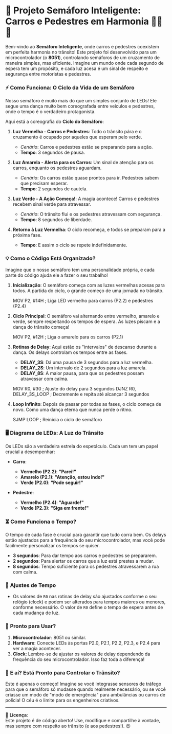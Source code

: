 # 🚦 **Projeto Semáforo Inteligente: Carros e Pedestres em Harmonia** 🚶‍♂️🚗

Bem-vindo ao **Semáforo Inteligente**, onde carros e pedestres coexistem em perfeita harmonia no trânsito! Este projeto foi desenvolvido para um microcontrolador (o **8051**), controlando semáforos de um cruzamento de maneira simples, mas eficiente. Imagine um mundo onde cada segundo de espera tem um propósito, e cada luz acesa é um sinal de respeito e segurança entre motoristas e pedestres.

### ⚡ **Como Funciona: O Ciclo da Vida de um Semáforo**
Nosso semáforo é muito mais do que um simples conjunto de LEDs! Ele segue uma dança muito bem coreografada entre veículos e pedestres, onde o tempo é o verdadeiro protagonista. 

Aqui está a coreografia do **Ciclo do Semáforo**:
1. **Luz Vermelha - Carros e Pedestres**: Todo o trânsito pára e o cruzamento é ocupado por aqueles que esperam pelo verde.
   - *Cenário*: Carros e pedestres estão se preparando para a ação.
   - **Tempo**: 3 segundos de pausa.
   
2. **Luz Amarela - Alerta para os Carros**: Um sinal de atenção para os carros, enquanto os pedestres aguardam.
   - *Cenário*: Os carros estão quase prontos para ir. Pedestres sabem que precisam esperar.
   - **Tempo**: 2 segundos de cautela.

3. **Luz Verde - A Ação Começa!**: A magia acontece! Carros e pedestres recebem sinal verde para atravessar.
   - *Cenário*: O trânsito flui e os pedestres atravessam com segurança.
   - **Tempo**: 8 segundos de liberdade.

4. **Retorno à Luz Vermelha**: O ciclo recomeça, e todos se preparam para a próxima fase.
   - **Tempo**: E assim o ciclo se repete indefinidamente.

### 💡 **Como o Código Está Organizado?**

Imagine que o nosso semáforo tem uma personalidade própria, e cada parte do código ajuda ele a fazer o seu trabalho!

1. **Inicialização**: O semáforo começa com as luzes vermelhas acesas para todos. A partida do ciclo, o grande começo de uma jornada no trânsito.
   
   MOV P2, #14H  ; Liga LED vermelho para carros (P2.2) e pedestres (P2.4)

2. **Ciclo Principal**: O semáforo vai alternando entre vermelho, amarelo e verde, sempre respeitando os tempos de espera. As luzes piscam e a dança do trânsito começa!

   MOV P2, #12H  ; Liga o amarelo para os carros (P2.1)

3. **Rotinas de Delay**: Aqui estão os "intervalos" de descanso durante a dança. Os delays controlam os tempos entre as fases.

   - **DELAY_3S**: Dá uma pausa de 3 segundos para a luz vermelha.
   - **DELAY_2S**: Um intervalo de 2 segundos para a luz amarela.
   - **DELAY_8S**: A maior pausa, para que os pedestres possam atravessar com calma.

   MOV R0, #30  ; Ajuste do delay para 3 segundos
   DJNZ R0, DELAY_3S_LOOP  ; Decremente e repita até alcançar 3 segundos

4. **Loop Infinito**: Depois de passar por todas as fases, o ciclo começa de novo. Como uma dança eterna que nunca perde o ritmo.

   SJMP LOOP  ; Reinicia o ciclo de semáforo

### 🖥️ **Diagrama de LEDs: A Luz do Trânsito**

Os LEDs são a verdadeira estrela do espetáculo. Cada um tem um papel crucial a desempenhar:

- **Carro**:
  - **Vermelho (P2.2)**: **"Parei!"**
  - **Amarelo (P2.1)**: **"Atenção, estou indo!"**
  - **Verde (P2.0)**: **"Pode seguir!"**
  
- **Pedestre**:
  - **Vermelho (P2.4)**: **"Aguarde!"**
  - **Verde (P2.3)**: **"Siga em frente!"**

### ⏳ **Como Funciona o Tempo?**

O tempo de cada fase é crucial para garantir que tudo corra bem. Os delays estão ajustados para a frequência do seu microcontrolador, mas você pode facilmente personalizar os tempos se quiser.

- **3 segundos**: Para dar tempo aos carros e pedestres se prepararem.
- **2 segundos**: Para alertar os carros que a luz está prestes a mudar.
- **8 segundos**: Tempo suficiente para os pedestres atravessarem a rua com calma.

### 🔧 **Ajustes de Tempo**

- Os valores de `R0` nas rotinas de delay são ajustados conforme o seu relógio (clock) e podem ser alterados para tempos maiores ou menores, conforme necessário. O valor de `R0` define o tempo de espera antes de cada mudança de luz.

### 🚀 **Pronto para Usar?**

1. **Microcontrolador**: 8051 ou similar.
2. **Hardware**: Conecte LEDs às portas P2.0, P2.1, P2.2, P2.3, e P2.4 para ver a magia acontecer.
3. **Clock**: Lembre-se de ajustar os valores de delay dependendo da frequência do seu microcontrolador. Isso faz toda a diferença!

### 🎉 **E aí? Está Pronto para Controlar o Trânsito?**

Este é apenas o começo! Imagine se você integrasse sensores de tráfego para que o semáforo só mudasse quando realmente necessário, ou se você criasse um modo de "modo de emergência" para ambulâncias ou carros de polícia! O céu é o limite para os engenheiros criativos.

---

🎨 **Licença**:  
Este projeto é de código aberto! Use, modifique e compartilhe à vontade, mas sempre com respeito ao trânsito (e aos pedestres!). 😉
